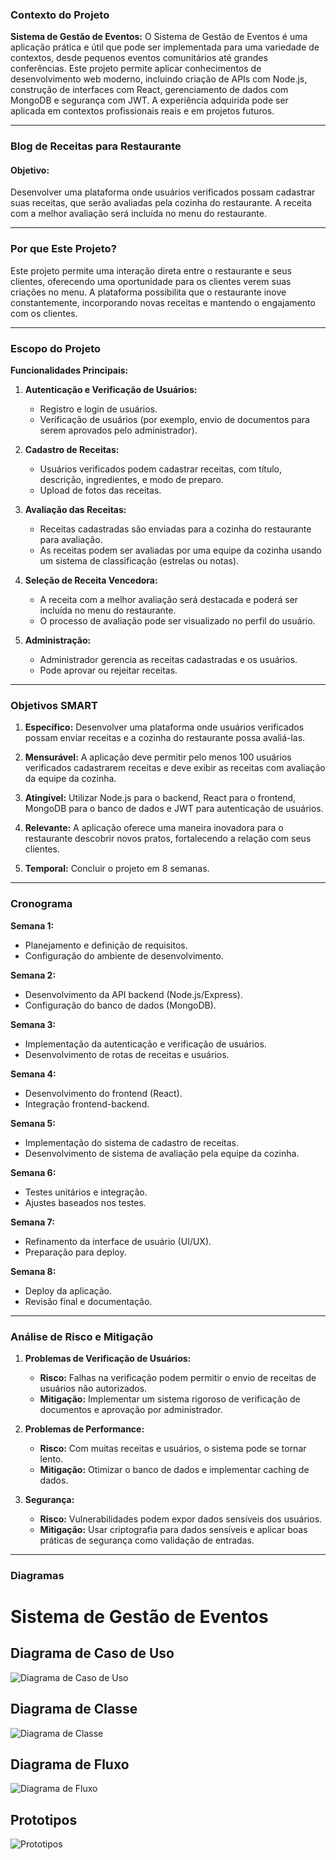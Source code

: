### **Contexto do Projeto** ###
**Sistema de Gestão de Eventos:**
O Sistema de Gestão de Eventos é uma aplicação prática e útil que pode ser implementada para uma variedade de contextos, desde pequenos eventos comunitários até grandes conferências. Este projeto permite aplicar conhecimentos de desenvolvimento web moderno, incluindo criação de APIs com Node.js, construção de interfaces com React, gerenciamento de dados com MongoDB e segurança com JWT. A experiência adquirida pode ser aplicada em contextos profissionais reais e em projetos futuros.

---

### **Blog de Receitas para Restaurante**

#### **Objetivo:**

Desenvolver uma plataforma onde usuários verificados possam cadastrar suas receitas, que serão avaliadas pela cozinha do restaurante. A receita com a melhor avaliação será incluída no menu do restaurante.

---

### **Por que Este Projeto?**

Este projeto permite uma interação direta entre o restaurante e seus clientes, oferecendo uma oportunidade para os clientes verem suas criações no menu. A plataforma possibilita que o restaurante inove constantemente, incorporando novas receitas e mantendo o engajamento com os clientes.

---

### **Escopo do Projeto**

**Funcionalidades Principais:**
1. **Autenticação e Verificação de Usuários:**
   - Registro e login de usuários.
   - Verificação de usuários (por exemplo, envio de documentos para serem aprovados pelo administrador).

2. **Cadastro de Receitas:**
   - Usuários verificados podem cadastrar receitas, com título, descrição, ingredientes, e modo de preparo.
   - Upload de fotos das receitas.

3. **Avaliação das Receitas:**
   - Receitas cadastradas são enviadas para a cozinha do restaurante para avaliação.
   - As receitas podem ser avaliadas por uma equipe da cozinha usando um sistema de classificação (estrelas ou notas).

4. **Seleção de Receita Vencedora:**
   - A receita com a melhor avaliação será destacada e poderá ser incluída no menu do restaurante.
   - O processo de avaliação pode ser visualizado no perfil do usuário.

5. **Administração:**
   - Administrador gerencia as receitas cadastradas e os usuários.
   - Pode aprovar ou rejeitar receitas.

---

### **Objetivos SMART**

1. **Específico:** Desenvolver uma plataforma onde usuários verificados possam enviar receitas e a cozinha do restaurante possa avaliá-las.
   
2. **Mensurável:** A aplicação deve permitir pelo menos 100 usuários verificados cadastrarem receitas e deve exibir as receitas com avaliação da equipe da cozinha.

3. **Atingível:** Utilizar Node.js para o backend, React para o frontend, MongoDB para o banco de dados e JWT para autenticação de usuários.

4. **Relevante:** A aplicação oferece uma maneira inovadora para o restaurante descobrir novos pratos, fortalecendo a relação com seus clientes.

5. **Temporal:** Concluir o projeto em 8 semanas.

---

### **Cronograma**

**Semana 1:**
- Planejamento e definição de requisitos.
- Configuração do ambiente de desenvolvimento.

**Semana 2:**
- Desenvolvimento da API backend (Node.js/Express).
- Configuração do banco de dados (MongoDB).

**Semana 3:**
- Implementação da autenticação e verificação de usuários.
- Desenvolvimento de rotas de receitas e usuários.

**Semana 4:**
- Desenvolvimento do frontend (React).
- Integração frontend-backend.

**Semana 5:**
- Implementação do sistema de cadastro de receitas.
- Desenvolvimento de sistema de avaliação pela equipe da cozinha.

**Semana 6:**
- Testes unitários e integração.
- Ajustes baseados nos testes.

**Semana 7:**
- Refinamento da interface de usuário (UI/UX).
- Preparação para deploy.

**Semana 8:**
- Deploy da aplicação.
- Revisão final e documentação.

---

### **Análise de Risco e Mitigação**

1. **Problemas de Verificação de Usuários:**
   - **Risco:** Falhas na verificação podem permitir o envio de receitas de usuários não autorizados.
   - **Mitigação:** Implementar um sistema rigoroso de verificação de documentos e aprovação por administrador.

2. **Problemas de Performance:**
   - **Risco:** Com muitas receitas e usuários, o sistema pode se tornar lento.
   - **Mitigação:** Otimizar o banco de dados e implementar caching de dados.

3. **Segurança:**
   - **Risco:** Vulnerabilidades podem expor dados sensíveis dos usuários.
   - **Mitigação:** Usar criptografia para dados sensíveis e aplicar boas práticas de segurança como validação de entradas.

---

### **Diagramas**

# Sistema de Gestão de Eventos

## Diagrama de Caso de Uso

![Diagrama de Caso de Uso](diagramas/diagrama_de_Uso.png)

## Diagrama de Classe

![Diagrama de Classe](diagramas/diagrama_de_Classe.png)

## Diagrama de Fluxo

![Diagrama de Fluxo](diagramas/diagrama_de_Fluxo.png)

## Prototipos

![Prototipos](Prototipos/Master_Prato.PNG)
